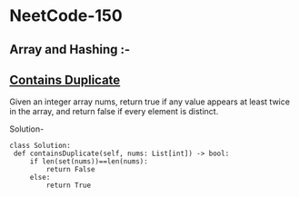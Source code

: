 # NeetCode-150

## Array and Hashing :-
    
   ## [Contains Duplicate](https://leetcode.com/problems/contains-duplicate/submissions/)
   Given an integer array nums, return true if any value appears at least twice in the array, and return false if every element is distinct.
   
   Solution-
   ```
   class Solution:
    def containsDuplicate(self, nums: List[int]) -> bool:
        if len(set(nums))==len(nums):
            return False
        else:
            return True
   ```
